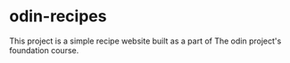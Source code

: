 # odin-recipes
This project is a simple recipe website built as a part of The odin project's foundation course.